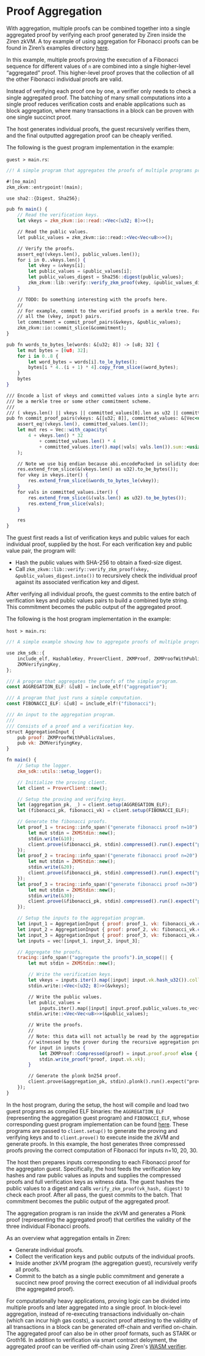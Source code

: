 # Proof Aggregation

With aggregation, multiple proofs can be combined together into a single aggregated proof by verifying each proof generated by Ziren inside the Ziren zkVM. A toy example of using aggregation for Fibonacci proofs can be found in Ziren’s examples directory [here](https://github.com/ProjectZKM/Ziren/tree/main/examples/aggregation). 

In this example, multiple proofs proving the execution of a Fibonacci sequence for different values of `n` are combined into a single higher-level “aggregated” proof. This higher-level proof proves that the collection of all the other Fibonacci individual proofs are valid. 

Instead of verifying each proof one by one, a verifier only needs to check a single aggregated proof. The batching  of many small computations into a single proof reduces verification costs and enable applications such as block aggregation, where many transactions in a block can be proven with one single succinct proof.  

The host generates individual proofs, the guest recursively verifies them, and the final outputted aggregation proof can be cheaply verified. 

The following is the guest program implementation in the example: 

`guest > main.rs`:

```jsx
//! A simple program that aggregates the proofs of multiple programs proven with the zkVM.

#![no_main]
zkm_zkvm::entrypoint!(main);

use sha2::{Digest, Sha256};

pub fn main() {
    // Read the verification keys.
    let vkeys = zkm_zkvm::io::read::<Vec<[u32; 8]>>();

    // Read the public values.
    let public_values = zkm_zkvm::io::read::<Vec<Vec<u8>>>();

    // Verify the proofs.
    assert_eq!(vkeys.len(), public_values.len());
    for i in 0..vkeys.len() {
        let vkey = &vkeys[i];
        let public_values = &public_values[i];
        let public_values_digest = Sha256::digest(public_values);
        zkm_zkvm::lib::verify::verify_zkm_proof(vkey, &public_values_digest.into());
    }

    // TODO: Do something interesting with the proofs here.
    //
    // For example, commit to the verified proofs in a merkle tree. For now, we'll just commit to
    // all the (vkey, input) pairs.
    let commitment = commit_proof_pairs(&vkeys, &public_values);
    zkm_zkvm::io::commit_slice(&commitment);
}

pub fn words_to_bytes_le(words: &[u32; 8]) -> [u8; 32] {
    let mut bytes = [0u8; 32];
    for i in 0..8 {
        let word_bytes = words[i].to_le_bytes();
        bytes[i * 4..(i + 1) * 4].copy_from_slice(&word_bytes);
    }
    bytes
}

/// Encode a list of vkeys and committed values into a single byte array. In the future this could
/// be a merkle tree or some other commitment scheme.
///
/// ( vkeys.len() || vkeys || committed_values[0].len as u32 || committed_values[0] || ... )
pub fn commit_proof_pairs(vkeys: &[[u32; 8]], committed_values: &[Vec<u8>]) -> Vec<u8> {
    assert_eq!(vkeys.len(), committed_values.len());
    let mut res = Vec::with_capacity(
        4 + vkeys.len() * 32
            + committed_values.len() * 4
            + committed_values.iter().map(|vals| vals.len()).sum::<usize>(),
    );

    // Note we use big endian because abi.encodePacked in solidity does also
    res.extend_from_slice(&(vkeys.len() as u32).to_be_bytes());
    for vkey in vkeys.iter() {
        res.extend_from_slice(&words_to_bytes_le(vkey));
    }
    for vals in committed_values.iter() {
        res.extend_from_slice(&(vals.len() as u32).to_be_bytes());
        res.extend_from_slice(vals);
    }

    res
}
```

The guest first reads a list of verification keys and public values for each individual proof, supplied by the host. For each verification key and public value pair, the program will:

- Hash the public values with SHA-256 to obtain a fixed-size digest.
- Call `zkm_zkvm::lib::verify::verify_zkm_proof(vkey, &public_values_digest.into())` to recursively check the individual proof against its associated verification key and digest.

After verifying all individual proofs, the guest commits to the entire batch of verification keys and public values pairs to build a combined byte string. This commitment becomes the public output of the aggregated proof. 

The following is the host program implementation in the example: 

`host > main.rs`:

```jsx
//! A simple example showing how to aggregate proofs of multiple programs with ZKM.

use zkm_sdk::{
    include_elf, HashableKey, ProverClient, ZKMProof, ZKMProofWithPublicValues, ZKMStdin,
    ZKMVerifyingKey,
};

/// A program that aggregates the proofs of the simple program.
const AGGREGATION_ELF: &[u8] = include_elf!("aggregation");

/// A program that just runs a simple computation.
const FIBONACCI_ELF: &[u8] = include_elf!("fibonacci");

/// An input to the aggregation program.
///
/// Consists of a proof and a verification key.
struct AggregationInput {
    pub proof: ZKMProofWithPublicValues,
    pub vk: ZKMVerifyingKey,
}

fn main() {
    // Setup the logger.
    zkm_sdk::utils::setup_logger();

    // Initialize the proving client.
    let client = ProverClient::new();

    // Setup the proving and verifying keys.
    let (aggregation_pk, _) = client.setup(AGGREGATION_ELF);
    let (fibonacci_pk, fibonacci_vk) = client.setup(FIBONACCI_ELF);

    // Generate the fibonacci proofs.
    let proof_1 = tracing::info_span!("generate fibonacci proof n=10").in_scope(|| {
        let mut stdin = ZKMStdin::new();
        stdin.write(&10);
        client.prove(&fibonacci_pk, stdin).compressed().run().expect("proving failed")
    });
    let proof_2 = tracing::info_span!("generate fibonacci proof n=20").in_scope(|| {
        let mut stdin = ZKMStdin::new();
        stdin.write(&20);
        client.prove(&fibonacci_pk, stdin).compressed().run().expect("proving failed")
    });
    let proof_3 = tracing::info_span!("generate fibonacci proof n=30").in_scope(|| {
        let mut stdin = ZKMStdin::new();
        stdin.write(&30);
        client.prove(&fibonacci_pk, stdin).compressed().run().expect("proving failed")
    });

    // Setup the inputs to the aggregation program.
    let input_1 = AggregationInput { proof: proof_1, vk: fibonacci_vk.clone() };
    let input_2 = AggregationInput { proof: proof_2, vk: fibonacci_vk.clone() };
    let input_3 = AggregationInput { proof: proof_3, vk: fibonacci_vk.clone() };
    let inputs = vec![input_1, input_2, input_3];

    // Aggregate the proofs.
    tracing::info_span!("aggregate the proofs").in_scope(|| {
        let mut stdin = ZKMStdin::new();

        // Write the verification keys.
        let vkeys = inputs.iter().map(|input| input.vk.hash_u32()).collect::<Vec<_>>();
        stdin.write::<Vec<[u32; 8]>>(&vkeys);

        // Write the public values.
        let public_values =
            inputs.iter().map(|input| input.proof.public_values.to_vec()).collect::<Vec<_>>();
        stdin.write::<Vec<Vec<u8>>>(&public_values);

        // Write the proofs.
        //
        // Note: this data will not actually be read by the aggregation program, instead it will be
        // witnessed by the prover during the recursive aggregation process inside Ziren itself.
        for input in inputs {
            let ZKMProof::Compressed(proof) = input.proof.proof else { panic!() };
            stdin.write_proof(*proof, input.vk.vk);
        }

        // Generate the plonk bn254 proof.
        client.prove(&aggregation_pk, stdin).plonk().run().expect("proving failed");
    });
}
```

In the host program, during the setup, the host will compile and load two guest programs as compiled ELF binaries: the `AGGREGATION_ELF` (representing the aggregation guest program) and `FIBONACCI_ELF`, whose corresponding guest program implementation can be found [here](https://github.com/ProjectZKM/Ziren/tree/main/examples/fibonacci). These programs are passed to `client.setup()` to generate the proving and verifying keys and to `client.prove()` to execute inside the zkVM and generate proofs. In this example, the host generates three compressed proofs proving the correct computation of Fibonacci for inputs n=10, 20, 30. 

The host then prepares inputs corresponding to each Fibonacci proof for the aggregaton guest. Specifically, the host feeds the verification key hashes and raw public values as inputs and supplies the compressed proofs and full verification keys as witness data. The guest hashes the public values to a digest and calls `verify_zkm_proof(vk_hash, digest)` to check each proof. After all pass, the guest commits to the batch. That commitment becomes the public output of the aggregated proof.

The aggregation program is ran inside the zkVM and generates a Plonk proof (representing the aggregated proof) that certifies the validity of the three individual Fibonacci proofs. 

As an overview what aggregation entails in Ziren: 

- Generate individual proofs.
- Collect the verification keys and public outputs of the individual proofs.
- Inside another zkVM program (the aggregation guest), recursively verify all proofs.
- Commit to the batch as a single public commitment and generate a succinct new proof proving the correct execution of all individual proofs (the aggregated proof).

For computationally heavy applications, proving logic can be divided into multiple proofs and later aggregated into a single proof. In block-level aggregation, instead of re-executing transactions individually on-chain (which can incur high gas costs), a succinct proof attesting to the validity of all transactions in a block can be generated off-chain and verified on-chain. The aggregated proof can also be in other proof formats, such as STARK or Groth16. In addition to verification via smart contract deloyment, the aggregated proof can be verified off-chain using Ziren's [WASM verifier](https://github.com/ProjectZKM/ziren-wasm-verifier).